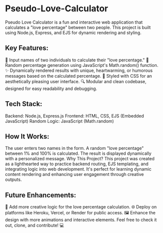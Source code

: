 # Pseudo-Love-Calculator
Pseudo Love Calculator is a fun and interactive web application that calculates a "love percentage" between two people. This project is built using Node.js, Express, and EJS for dynamic rendering and styling.

## Key Features:
💖 Input names of two individuals to calculate their "love percentage."
🔢 Random percentage generation using JavaScript's Math.random() function.
✨ Dynamically rendered results with unique, heartwarming, or humorous messages based on the calculated percentage.
🎨 Styled with CSS for an aesthetically pleasing user interface.
🔍 Modular and clean codebase, designed for easy readability and debugging.  

## Tech Stack:
Backend: Node.js, Express.js
Frontend: HTML, CSS, EJS (Embedded JavaScript)
Random Logic: JavaScript (Math.random)  

## How It Works:
The user enters two names in the form.
A random "love percentage" between 1% and 100% is calculated.
The result is displayed dynamically with a personalized message.
Why This Project?
This project was created as a lighthearted way to practice backend routing, EJS templating, and integrating logic into web development. It's perfect for learning dynamic content rendering and enhancing user engagement through creative outputs.

## Future Enhancements:
🎲 Add more creative logic for the love percentage calculation.
🌐 Deploy on platforms like Heroku, Vercel, or Render for public access.
🖼️ Enhance the design with more animations and interactive elements.
Feel free to check it out, clone, and contribute! 💻

